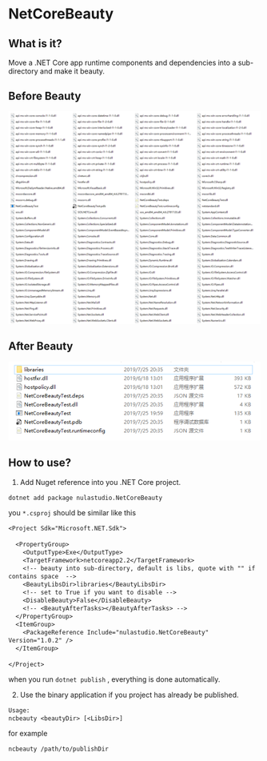 # NetCoreBeauty

## What is it?
Move a .NET Core app runtime components and dependencies into a sub-directory and make it beauty.

## Before Beauty
![before_beauty](before_beauty.png)

## After Beauty
![after_beauty](after_beauty.png)

## How to use?
1. Add Nuget reference into you .NET Core project.
```
dotnet add package nulastudio.NetCoreBeauty
```
you `*.csproj` should be similar like this
```
<Project Sdk="Microsoft.NET.Sdk">

  <PropertyGroup>
    <OutputType>Exe</OutputType>
    <TargetFramework>netcoreapp2.2</TargetFramework>
    <!-- beauty into sub-directory, default is libs, quote with "" if contains space  -->
    <BeautyLibsDir>libraries</BeautyLibsDir>
    <!-- set to True if you want to disable -->
    <DisableBeauty>False</DisableBeauty>
    <!-- <BeautyAfterTasks></BeautyAfterTasks> -->
  </PropertyGroup>
  <ItemGroup>
    <PackageReference Include="nulastudio.NetCoreBeauty" Version="1.0.2" />
  </ItemGroup>

</Project>
```
when you run `dotnet publish` , everything is done automatically.

2. Use the binary application if you project has already be published.
```
Usage:
ncbeauty <beautyDir> [<LibsDir>]
```
for example
```
ncbeauty /path/to/publishDir
```
